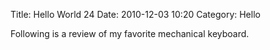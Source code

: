 Title: Hello World 24
Date: 2010-12-03 10:20
Category: Hello

Following is a review of my favorite mechanical keyboard.